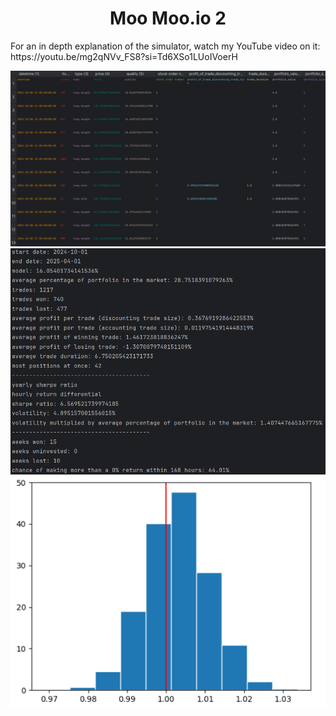 <h1 align="center">Moo Moo.io 2</h1>

<p>

<p>For an in depth explanation of the simulator, watch my YouTube video on it: https://youtu.be/mg2qNVv_FS8?si=Td6XSo1LUoIVoerH</p>

<div>
  <img src="Stock Market Day Trading Simulator Images/img 1.png" width=650px>
  <img src="Stock Market Day Trading Simulator Images/img 2.png" width=650px>
  <img src="Stock Market Day Trading Simulator Images/img 3.png" width=650px>
</div>
